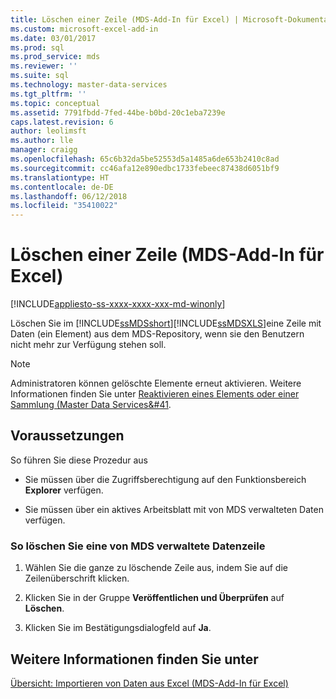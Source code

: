 ```yaml
---
title: Löschen einer Zeile (MDS-Add-In für Excel) | Microsoft-Dokumentation
ms.custom: microsoft-excel-add-in
ms.date: 03/01/2017
ms.prod: sql
ms.prod_service: mds
ms.reviewer: ''
ms.suite: sql
ms.technology: master-data-services
ms.tgt_pltfrm: ''
ms.topic: conceptual
ms.assetid: 7791fbdd-7fed-44be-b0bd-20c1eba7239e
caps.latest.revision: 6
author: leolimsft
ms.author: lle
manager: craigg
ms.openlocfilehash: 65c6b32da5be52553d5a1485a6de653b2410c8ad
ms.sourcegitcommit: cc46afa12e890edbc1733febeec87438d6051bf9
ms.translationtype: HT
ms.contentlocale: de-DE
ms.lasthandoff: 06/12/2018
ms.locfileid: "35410022"
---
```

# <a name="delete-a-row-mds-add-in-for-excel"></a>Löschen einer Zeile (MDS-Add-In für Excel)

[!INCLUDE[appliesto-ss-xxxx-xxxx-xxx-md-winonly](../../includes/appliesto-ss-xxxx-xxxx-xxx-md-winonly.md)]

  Löschen Sie im [!INCLUDE[ssMDSshort](../../includes/ssmdsshort-md.md)][!INCLUDE[ssMDSXLS](../../includes/ssmdsxls-md.md)]eine Zeile mit Daten (ein Element) aus dem MDS-Repository, wenn sie den Benutzern nicht mehr zur Verfügung stehen soll.  
  
> [!NOTE]  
>  Administratoren können gelöschte Elemente erneut aktivieren. Weitere Informationen finden Sie unter [Reaktivieren eines Elements oder einer Sammlung &#40;Master Data Services&#41](../../master-data-services/reactivate-a-member-or-collection-master-data-services.md).  
  
## <a name="prerequisites"></a>Voraussetzungen  
 So führen Sie diese Prozedur aus  
  
-   Sie müssen über die Zugriffsberechtigung auf den Funktionsbereich **Explorer** verfügen.  
  
-   Sie müssen über ein aktives Arbeitsblatt mit von MDS verwalteten Daten verfügen.  
  
### <a name="to-delete-a-mds-managed-row-of-data"></a>So löschen Sie eine von MDS verwaltete Datenzeile  
  
1.  Wählen Sie die ganze zu löschende Zeile aus, indem Sie auf die Zeilenüberschrift klicken.  
  
2.  Klicken Sie in der Gruppe **Veröffentlichen und Überprüfen** auf **Löschen**.  
  
3.  Klicken Sie im Bestätigungsdialogfeld auf **Ja**.  
  
## <a name="see-also"></a>Weitere Informationen finden Sie unter  
 [Übersicht: Importieren von Daten aus Excel &#40;MDS-Add-In für Excel&#41;](../../master-data-services/microsoft-excel-add-in/overview-importing-data-from-excel-mds-add-in-for-excel.md)  
  
  
